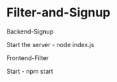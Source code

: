# Filter-and-Signup

Backend-Signup

Start the server - node index.js

Frontend-Filter

Start -  npm start
